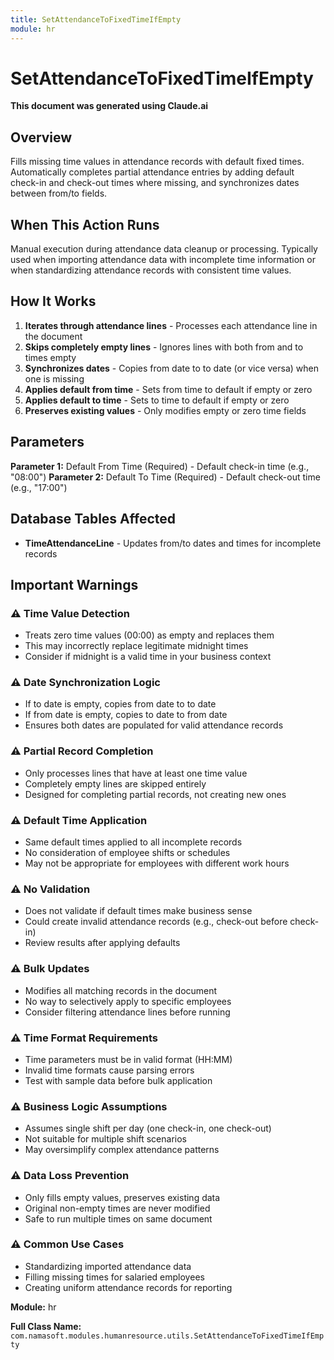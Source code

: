 ```yaml
---
title: SetAttendanceToFixedTimeIfEmpty
module: hr
---
```



<div class='entity-flows'>

# SetAttendanceToFixedTimeIfEmpty

**This document was generated using Claude.ai**

## Overview

Fills missing time values in attendance records with default fixed times. Automatically completes partial attendance entries by adding default check-in and check-out times where missing, and synchronizes dates between from/to fields.

## When This Action Runs

Manual execution during attendance data cleanup or processing. Typically used when importing attendance data with incomplete time information or when standardizing attendance records with consistent time values.

## How It Works

1. **Iterates through attendance lines** - Processes each attendance line in the document
2. **Skips completely empty lines** - Ignores lines with both from and to times empty
3. **Synchronizes dates** - Copies from date to to date (or vice versa) when one is missing
4. **Applies default from time** - Sets from time to default if empty or zero
5. **Applies default to time** - Sets to time to default if empty or zero
6. **Preserves existing values** - Only modifies empty or zero time fields

## Parameters

**Parameter 1:** Default From Time (Required) - Default check-in time (e.g., "08:00")
**Parameter 2:** Default To Time (Required) - Default check-out time (e.g., "17:00")

## Database Tables Affected

- **TimeAttendanceLine** - Updates from/to dates and times for incomplete records

## Important Warnings

### ⚠️ Time Value Detection
- Treats zero time values (00:00) as empty and replaces them
- This may incorrectly replace legitimate midnight times
- Consider if midnight is a valid time in your business context

### ⚠️ Date Synchronization Logic
- If to date is empty, copies from date to to date
- If from date is empty, copies to date to from date
- Ensures both dates are populated for valid attendance records

### ⚠️ Partial Record Completion
- Only processes lines that have at least one time value
- Completely empty lines are skipped entirely
- Designed for completing partial records, not creating new ones

### ⚠️ Default Time Application
- Same default times applied to all incomplete records
- No consideration of employee shifts or schedules
- May not be appropriate for employees with different work hours

### ⚠️ No Validation
- Does not validate if default times make business sense
- Could create invalid attendance records (e.g., check-out before check-in)
- Review results after applying defaults

### ⚠️ Bulk Updates
- Modifies all matching records in the document
- No way to selectively apply to specific employees
- Consider filtering attendance lines before running

### ⚠️ Time Format Requirements
- Time parameters must be in valid format (HH:MM)
- Invalid time formats cause parsing errors
- Test with sample data before bulk application

### ⚠️ Business Logic Assumptions
- Assumes single shift per day (one check-in, one check-out)
- Not suitable for multiple shift scenarios
- May oversimplify complex attendance patterns

### ⚠️ Data Loss Prevention
- Only fills empty values, preserves existing data
- Original non-empty times are never modified
- Safe to run multiple times on same document

### ⚠️ Common Use Cases
- Standardizing imported attendance data
- Filling missing times for salaried employees
- Creating uniform attendance records for reporting

**Module:** hr

**Full Class Name:** `com.namasoft.modules.humanresource.utils.SetAttendanceToFixedTimeIfEmpty`


</div>

